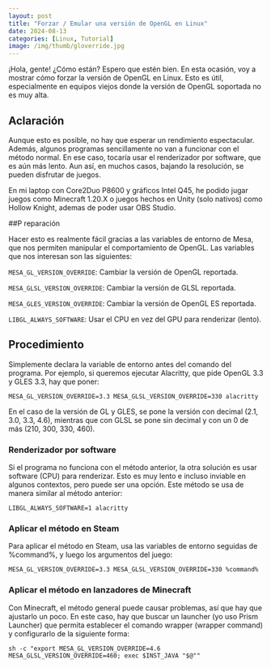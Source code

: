 ```yaml
---
layout: post
title: "Forzar / Emular una versión de OpenGL en Linux"
date: 2024-08-13
categories: [Linux, Tutorial]
image: /img/thumb/gloverride.jpg
---
```


¡Hola, gente! ¿Cómo están? Espero que estén bien. En esta ocasión, voy a mostrar cómo forzar la versión de OpenGL en Linux. Esto es útil, especialmente en equipos viejos donde la versión de OpenGL soportada no es muy alta.

## Aclaración

Aunque esto es posible, no hay que esperar un rendimiento espectacular. Además, algunos programas sencillamente no van a funcionar con el método normal. En ese caso, tocaría usar el renderizador por software, que es aún más lento. Aun así, en muchos casos, bajando la resolución, se pueden disfrutar de juegos.

En mi laptop con Core2Duo P8600 y gráficos Intel Q45, he podido jugar juegos como Minecraft 1.20.X o juegos hechos en Unity (solo nativos) como Hollow Knight, ademas de poder usar OBS Studio.

##P reparación

Hacer esto es realmente fácil gracias a las variables de entorno de Mesa, que nos permiten manipular el comportamiento de OpenGL. Las variables que nos interesan son las siguientes:

`MESA_GL_VERSION_OVERRIDE`: Cambiar la versión de OpenGL reportada.

`MESA_GLSL_VERSION_OVERRIDE`: Cambiar la versión de GLSL reportada.

`MESA_GLES_VERSION_OVERRIDE`: Cambiar la versión de OpenGL ES reportada.

`LIBGL_ALWAYS_SOFTWARE`: Usar el CPU en vez del GPU para renderizar (lento).

## Procedimiento

Simplemente declara la variable de entorno antes del comando del programa. Por ejemplo, si queremos ejecutar Alacritty, que pide OpenGL 3.3 y GLES 3.3, hay que poner:

```
MESA_GL_VERSION_OVERRIDE=3.3 MESA_GLSL_VERSION_OVERRIDE=330 alacritty
```

En el caso de la versión de GL y GLES, se pone la versión con decimal (2.1, 3.0, 3.3, 4.6), mientras que con GLSL se pone sin decimal y con un 0 de más (210, 300, 330, 460).

### Renderizador por software

Si el programa no funciona con el método anterior, la otra solución es usar software (CPU) para renderizar. Esto es muy lento e incluso inviable en algunos contextos, pero puede ser una opción. Este método se usa de manera similar al método anterior:

```
LIBGL_ALWAYS_SOFTWARE=1 alacritty
```


### Aplicar el método en Steam

Para aplicar el método en Steam, usa las variables de entorno seguidas de %command%, y luego los argumentos del juego:

```
MESA_GL_VERSION_OVERRIDE=3.3 MESA_GLSL_VERSION_OVERRIDE=330 %command%
```

### Aplicar el método en lanzadores de Minecraft

Con Minecraft, el método general puede causar problemas, así que hay que ajustarlo un poco. En este caso, hay que buscar un launcher (yo uso Prism Launcher) que permita establecer el comando wrapper (wrapper command) y configurarlo de la siguiente 
forma:

```
sh -c "export MESA_GL_VERSION_OVERRIDE=4.6 MESA_GLSL_VERSION_OVERRIDE=460; exec $INST_JAVA "$@""
```